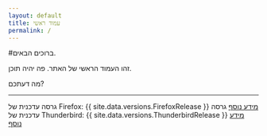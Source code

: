 ```yaml
---
layout: default
title: עמוד ראשי
permalink: /
---
```

#ברוכים הבאים. 

זהו העמוד הראשי של האתר. פה יהיה תוכן.

מה דעתכם? 

---

גרסה עדכנית של Firefox: {{ site.data.versions.FirefoxRelease }} [מידע נוסף](firefox/)
גרסה עדכנית של Thunderbird: {{ site.data.versions.ThunderbirdRelease }} [מידע נוסף](thunderbird/)
